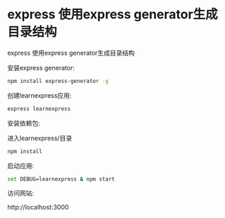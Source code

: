 # express 使用express generator生成目录结构

express 使用express generator生成目录结构

安装express generator:

```bash
npm install express-generator -g
```

创建learnexpress应用:
```bash
express learnexpress
```

安装依赖包:

进入learnexpress/目录
```bash
npm install
```

启动应用:
```bash
set DEBUG=learnexpress & npm start
```

访问网站:

http://localhost:3000
